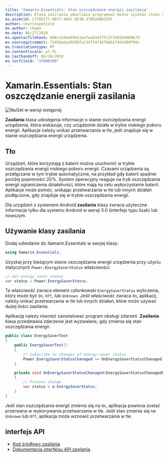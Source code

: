```yaml
---
title: 'Xamarin.Essentials: Stan oszczędzanie energii zasilania'
description: Klasa zasilania umożliwia programowi można uzyskać stanu oszczędzania energii, aby ustalić, jeśli urządzenie działa w trybie niskiego poboru energii.
ms.assetid: C176D177-8B77-4A9C-9F3B-27852A8DCD5F
author: charlespetzold
ms.author: chape
ms.date: 06/27/2018
ms.openlocfilehash: 6d8ccb5be69eb1ea7ea63d3f5c373d9284089679
ms.sourcegitcommit: 72450a6a29599fa133ff4f16fb0b1f443d89f9dc
ms.translationtype: MT
ms.contentlocale: pl-PL
ms.lasthandoff: 06/28/2018
ms.locfileid: "37080398"
---
```

# <a name="xamarinessentials-power-energy-saver-status"></a>Xamarin.Essentials: Stan oszczędzanie energii zasilania

![NuGet w wersji wstępnej](~/media/shared/pre-release.png)

**Zasilania** klasa udostępnia informacje o stanie oszczędzania energii urządzenia, która wskazuje, czy urządzenie działa w trybie niskiego poboru energii. Aplikacje należy unikać przetwarzania w tle, jeśli znajduje się w stanie oszczędzania energii urządzenia.

## <a name="background"></a>Tło

Urządzeń, które korzystają z baterii można uruchomić w trybie oszczędzania energii niskiego poboru energii. Czasami urządzenia są przełączane w tym trybie automatycznie, na przykład gdy baterii spadnie poniżej pojemności 20%. System operacyjny reaguje na tryb oszczędzania energii ograniczenia działalności, które mają na celu wykorzystanie baterii. Aplikacje może pomóc, unikając przetwarzania w tle lub innych działań podłączone, gdy znajduje się w trybie oszczędzania energii.

Dla urządzeń z systemem Android **zasilania** klasy zwraca użyteczne informacje tylko dla systemu Android w wersji 5.0 (interfejs typu lizak) lub nowszym.

## <a name="using-the-power-class"></a>Używanie klasy zasilania

Dodaj odwołanie do Xamarin.Essentials w swojej klasy:

```csharp
using Xamarin.Essentials;
```

Uzyskaj przy bieżącym stanie oszczędzania energii urządzenia przy użyciu statycznych `Power.EnergySaverStatus` właściwości:

```csharp
// Get energy saver status
var status = Power.EnergySaverStatus;
```

Ta właściwość zwraca element członkowski `EnergySaverStatus` wyliczenia, który może być `On`, `Off`, lub `Unknown`. Jeśli właściwość zwraca `On`, aplikacji, należy unikać przetwarzania w tle lub innych działań, które może używać dużej ilości zasilania.

Aplikację należy również zainstalować program obsługi zdarzeń. **Zasilania** klasa przedstawia zdarzenie jest wyzwalane, gdy zmienia się stan oszczędzania energii:

```csharp
public class EnergySaverTest
{
    public EnergySaverTest()
    {
        // Subscribe to changes of energy-saver status
        Power.EnergySaverStatusChanaged += OnEnergySaverStatusChanaged;
    }

    private void OnEnergySaverStatusChanaged(EnergySaverStatusChanagedEventArgs e)
    {
        // Process change
        var status = e.EnergySaverStatus;
    }
}
```

Jeśli stan oszczędzania energii zmienia się na `On`, aplikacja powinna zostać przerwana w wykonywania przetwarzania w tle. Jeśli stan zmienia się na `Unknown` lub `Off`, aplikacja może wznowić przetwarzania w tle.

## <a name="api"></a>interfejs API

- [Kod źródłowy zasilania](https://github.com/xamarin/Essentials/tree/master/Xamarin.Essentials/Power)
- [Dokumentacja interfejsu API zasilania](xref:Xamarin.Essentials.Power)

